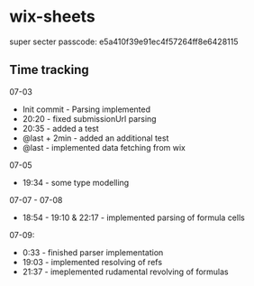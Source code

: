 # wix-sheets
super secter passcode: e5a410f39e91ec4f57264ff8e6428115

## Time tracking

07-03
* Init commit - Parsing implemented
* 20:20 - fixed submissionUrl parsing
* 20:35 - added a test
* @last + 2min - added an additional test
* @last - implemented data fetching from wix

07-05
* 19:34 - some type modelling

07-07 - 07-08
* 18:54 - 19:10 & 22:17 - implemented parsing of formula cells

07-09:
* 0:33 - finished parser implementation
* 19:03 - implemented resolving of refs
* 21:37 - imeplemented rudamental revolving of formulas